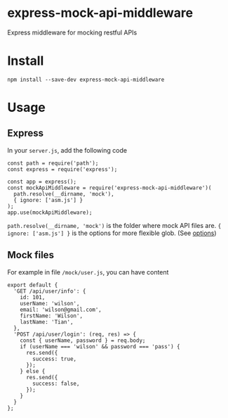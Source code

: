 # express-mock-api-middleware
Express middleware for mocking restful APIs

# Install
```
npm install --save-dev express-mock-api-middleware
```

# Usage

## Express
In your `server.js`, add the following code
```
const path = require('path');
const express = require('express');

const app = express();
const mockApiMiddleware = require('express-mock-api-middleware')(
  path.resolve(__dirname, 'mock'),
  { ignore: ['asm.js'] }
);
app.use(mockApiMiddleware);
```
`path.resolve(__dirname, 'mock')` is the folder where mock API files are.
`{ ignore: ['asm.js'] }` is the options for more flexible glob. (See [options](https://github.com/isaacs/node-glob#options))

## Mock files
For example in file `/mock/user.js`, you can have content
```
export default {
  'GET /api/user/info': {
    id: 101,
    userName: 'wilson',
    email: 'wilson@gmail.com',
    firstName: 'Wilson',
    lastName: 'Tian',
  },
  'POST /api/user/login': (req, res) => {
    const { userName, password } = req.body;
    if (userName === 'wilson' && password === 'pass') {
      res.send({
        success: true,
      });
    } else {
      res.send({
        success: false,
      });
    }
  }
};
```
